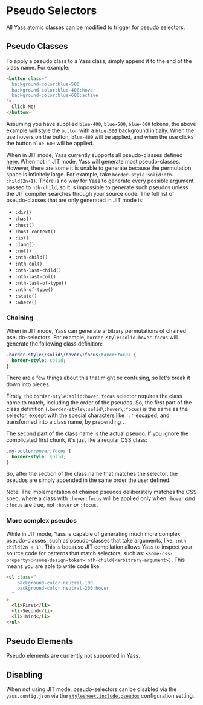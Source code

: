 # Pseudo Selectors

All Yass atomic classes can be modified to trigger for pseudo selectors.

## Pseudo Classes
To apply a pseudo class to a Yass class, simply append it to the end of the class name. For example:
```html
<button class="
  background-color:blue-500
  background-color:blue-400:hover
  background-color:blue-600:active
">
  Click Me!
</button>
```

Assuming you have supplied `blue-400`, `blue-500`, `blue-600` tokens, the above example will style the `button` with a `blue-500` background initially. When the use hovers on the button, `blue-400` will be applied, and when the use clicks the button `blue-600` will be applied.

When in JIT mode, Yass currently supports all pseudo-classes defined [here](https://developer.mozilla.org/en-US/docs/Web/CSS/Pseudo-classes). 
When not in JIT mode, Yass will generate most pseudo-classes. However, there are some it is unable to generate because the permutation space is infinitely large. For example, take `border-style:solid:nth-child(2n+1)`. There is no way for Yass to generate every possible argument passed to `nth-child`, so it is impossible to generate such pseudos unless the JIT compiler searches through your source code. The full list of pseudo-classes that are only generated in JIT mode is:
  - `:dir()`
  - `:has()`
  - `:host()`
  - `:host-context()`
  - `:is()`
  - `:lang()`
  - `:not()`
  - `:nth-child()`
  - `:nth-col()`
  - `:nth-last-child()`
  - `:nth-last-col()`
  - `:nth-last-of-type()`
  - `:nth-of-type()`
  - `:state()`
  - `:where()`

### Chaining
When in JIT mode, Yass can generate arbitrary permutations of chained pseudo-selectors. For example, `border-style:solid:hover:focus` will generate the following class definition:

```css
.border-style\:solid\:hover\:focus:hover:focus { 
  border-style: solid;
}
```

There are a few things about this that might be confusing, so let's break it down into pieces.

Firstly, the `border-style:solid:hover:focus` selector requires the class name to match, including the order of the pseudos. So, the first part of the class definition (`.border-style\:solid\:hover\:focus`) is the same as the selector, except with the special characters like `':'` escaped, and transformed into a class name, by prepending `.`.

The second part of the class name is the actual pseudo. If you ignore the complicated first chunk, it's just like a regular CSS class:
```css
.my-button:hover:focus {
  border-style: solid;
}
```

So, after the section of the class name that matches the selector, the pseudos are simply appended in the same order the user defined.

Note: The implementation of chained pseudos deliberately matches the CSS spec, where a class with `:hover:focus` will be applied only when `:hover` *and* `:focus` are true, not `:hover` *or* `:focus`.

### More complex pseudos

While in JIT mode, Yass is capable of generating much more complex pseudo-classes, such as pseudo-classes that take arguments, like: `:nth-child(2n + 1)`. This is because JIT compilation allows Yass to inspect your source code for patterns that match selectors, such as: `<some-css-property>:<some-design-token>:nth-child(<arbitrary-argument>)`. This means you are able to write code like:
```html
<ul class="
    background-color:neutral-100
    background-color:neutral-200:hover
  "
>
  <li>First</li>
  <li>Second</li>
  <li>Third</li>
</ul>
```


## Pseudo Elements
Pseudo elements are currently not supported in Yass.

## Disabling
When not using JIT mode, pseudo-selectors can be disabled via the `yass.config.json` via the [`stylesheet.include.pseudos`](/yass-docs/docs/configuration#stylesheetincludepseudos) configuration setting.
